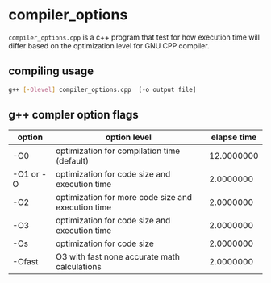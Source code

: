 # compiler_options
`compiler_options.cpp` is a c++ program that test for how execution time will differ based on the optimization level for GNU CPP compiler. 


## compiling usage 
```sh
g++ [-Olevel] compiler_options.cpp  [-o output file]
```


## g++  compler option flags 
  
| option | option level | elapse time|
| ------ | ------ | ------ |
| -O0 | optimization for compilation time (default) |  12.0000000 |
| -O1 or -O | optimization for code size and execution time | 2.0000000|
| -O2 | optimization for more code size and execution time | 2.0000000|
| -O3| optimization for code size and execution time | 2.0000000|
| -Os | optimization for code size | 2.0000000|
| -Ofast | O3 with fast none accurate math calculations |  2.0000000|
